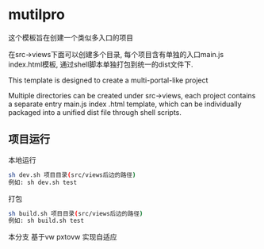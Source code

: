 # mutilpro

这个模板旨在创建一个类似多入口的项目

在src->views下面可以创建多个目录, 每个项目含有单独的入口main.js index.html模板, 通过shell脚本单独打包到统一的dist文件下.

This template is designed to create a multi-portal-like project

Multiple directories can be created under src->views, each project contains a separate entry main.js index .html template, which can be individually packaged into a unified dist file through shell scripts.

## 项目运行

本地运行

```sh
sh dev.sh 项目目录(src/views后边的路径)
例如: sh dev.sh test
```

打包

```sh
sh build.sh 项目目录(src/views后边的路径)
例如: sh build.sh test
```

本分支 基于vw pxtovw 实现自适应
